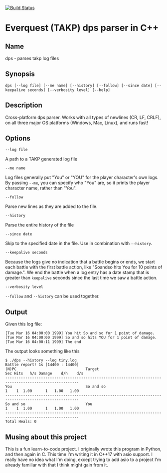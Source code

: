 [![Build Status](https://travis-ci.com/kai4785/takp.svg?branch=master)](https://travis-ci.com/kai4785/takp)
# Everquest (TAKP) dps parser in C++
## Name
dps - parses takp log files

## Synopsis
```
dps [--log file] [--me name] [--history] [--follow] [--since date] [--keepalive seconds] [--verbosity level] [--help]
```
## Description
Cross-platform dps parser. Works with all types of newlines (CR, LF, CRLF), on all three major OS platforms (Windows, Mac, Linux), and runs fast!

## Options
`--log file`

A path to a TAKP generated log file

`--me name`

Log files generally put "You" or "YOU" for the player character's own logs. By passing `--me`, you can specify who "You" are, so it prints the player character name, rather than "You".

`--follow`

Parse new lines as they are added to the file.

`--history`

Parse the entire history of the file

`--since date`

Skip to the specified date in the file. Use in combination with `--history`.

`--keepalive seconds`

Because the logs give no indication that a battle begins or ends, we start each battle with the first battle action, like "Soandso hits You for 10 points of damage.". We end the battle when a log entry has a date stamp that is greater than `keepalive` seconds since the last time we saw a battle action. 

`--verbosity level`

`--follow` and `--history` can be used together.

## Output

Given this log file:

```
[Tue Mar 16 04:00:00 1999] You hit So and so for 1 point of damage.
[Tue Mar 16 04:00:00 1999] So and so hits YOU for 1 point of damage.
[Tue Mar 16 04:00:11 1999] The end
```

The output looks something like this

```
$ ./dps --history --log tiny.log
Battle report! 1s [14400 : 14400]
(N)PC                               Target                          Sec Hits   h/s Damage    d/h    d/s
-------------------------------------------------------------------------------------------------------
You                                 So and so                         1    1  1.00      1   1.00   1.00
-------------------------------------------------------------------------------------------------------
So and so                           You                               1    1  1.00      1   1.00   1.00
-------------------------------------------------------------------------------------------------------
Total Heals: 0
```

## Musing about this project
This is a fun learn-to-code project. I originally wrote this program in Python, and then again in C. This time I'm writing it in C++17 with asio support. I really have no idea what I'm doing, except trying to add asio to a project I'm already familiar with that I think might gain from it.